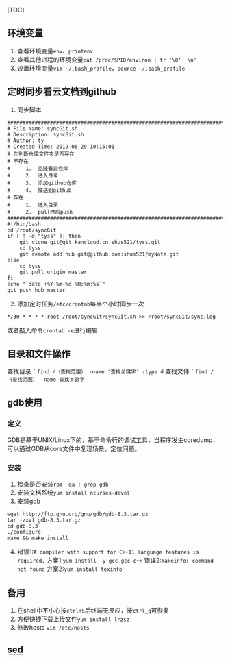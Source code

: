 [TOC]
## 环境变量
1. 查看环境变量`env`、`printenv`
2. 查看其他进程的环境变量`cat /proc/$PID/environ | tr '\0' '\n'`
3. 设置环境变量`vim ~/.bash_profile`，`source ~/.bash_profile`
## 定时同步看云文档到github
1. 同步脚本
```
#########################################################################
# File Name: syncGit.sh
# Description: syncGit.sh
# Author: ty
# Created Time: 2019-06-29 10:15:01
# 先判断仓库文件夹是否存在
# 不存在
#     1.  克隆看云仓库
#     2.  进入目录
#     3.  添加github仓库
#     4.  推送到github
# 存在
#     1.  进入目录
#     2.  pull然后push
#########################################################################
#!/bin/bash 
cd /root/syncGit
if [ ! -d "tyss" ]; then
    git clone git@git.kancloud.cn:shus521/tyss.git
    cd tyss
    git remote add hub git@github.com:shus521/myNote.git
else
    cd tyss
    git pull origin master
fi
echo "`date +%Y-%m-%d,%H:%m:%s`"
git push hub master
```
2. 添加定时任务`/etc/crontab`每半个小时同步一次
```
*/30 * * * * root /root/syncGit/syncGit.sh >> /root/syncGit/sync.log
```
或者敲入命令`crontab -e`进行编辑
## 目录和文件操作
查找目录：`find /（查找范围） -name '查找关键字' -type d`
查找文件：`find /（查找范围） -name 查找关键字`
## gdb使用
### 定义
GDB是基于UNIX/Linux下的，基于命令行的调试工具，当程序发生coredump，可以通过GDB从core文件中复现场景，定位问题。
### 安装
1. 检查是否安装`rpm -qa | grep gdb`
2. 安装文档系统`yum install ncurses-devel`
3. 安装gdb
```
wget http://ftp.gnu.org/gnu/gdb/gdb-8.3.tar.gz
tar -zxvf gdb-8.3.tar.gz
cd gdb-8.3
./configure
make && make install
```
4. 错误1:`A compiler with support for C++11 language features is required.`
方案1:`yum install -y gcc gcc-c++`
错误2:`makeinfo: command not found`
方案2:`yum install texinfo`

## 备用
1. 在shell中不小心按`ctrl+S`后终端无反应，按`ctrl_q`可恢复
2. 方便快捷下载上传文件`yum install lrzsz`
3. 修改hosts `vim /etc/hosts`
## [sed](/./linux/sed.md)

